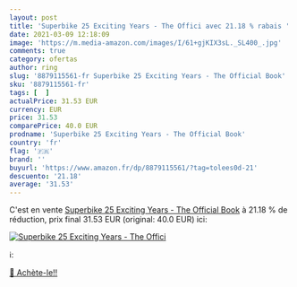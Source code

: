 ```yaml
---
layout: post
title: 'Superbike 25 Exciting Years - The Offici avec 21.18 % rabais '
date: 2021-03-09 12:18:09
image: 'https://m.media-amazon.com/images/I/61+gjKIX3sL._SL400_.jpg'
comments: true
category: ofertas
author: ring
slug: '8879115561-fr Superbike 25 Exciting Years - The Official Book'
sku: '8879115561-fr'
tags: [  ]
actualPrice: 31.53 EUR
currency: EUR
price: 31.53
comparePrice: 40.0 EUR
prodname: 'Superbike 25 Exciting Years - The Official Book'
country: 'fr'
flag: '🇫🇷'
brand: ''
buyurl: 'https://www.amazon.fr/dp/8879115561/?tag=tolees0d-21'
descuento: '21.18'
average: '31.53'
---
```


C'est en vente [Superbike 25 Exciting Years - The Official Book](https://www.amazon.fr/dp/8879115561/?tag=tolees0d-21)  à  21.18 % de réduction, prix final  31.53 EUR (original: 40.0 EUR) ici:

[![Superbike 25 Exciting Years - The Offici](https://m.media-amazon.com/images/I/61+gjKIX3sL._SL400_.jpg)](https://www.amazon.fr/dp/8879115561/?tag=tolees0d-21)

ℹ️:


[🛒 Achète-le!!](https://www.amazon.fr/dp/8879115561/?tag=tolees0d-21)
